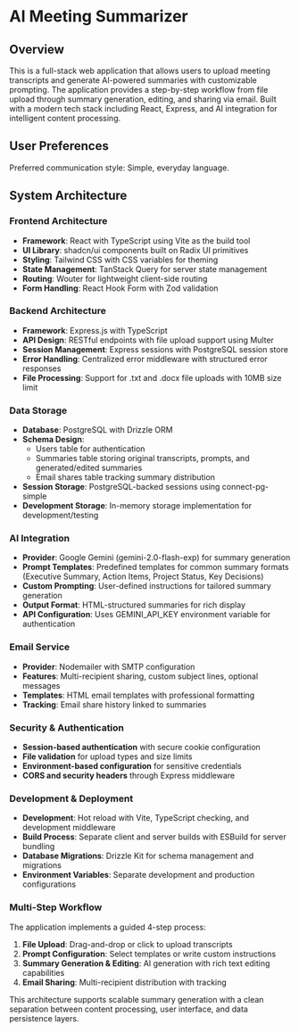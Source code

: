 # AI Meeting Summarizer

## Overview

This is a full-stack web application that allows users to upload meeting transcripts and generate AI-powered summaries with customizable prompting. The application provides a step-by-step workflow from file upload through summary generation, editing, and sharing via email. Built with a modern tech stack including React, Express, and AI integration for intelligent content processing.

## User Preferences

Preferred communication style: Simple, everyday language.

## System Architecture

### Frontend Architecture
- **Framework**: React with TypeScript using Vite as the build tool
- **UI Library**: shadcn/ui components built on Radix UI primitives
- **Styling**: Tailwind CSS with CSS variables for theming
- **State Management**: TanStack Query for server state management
- **Routing**: Wouter for lightweight client-side routing
- **Form Handling**: React Hook Form with Zod validation

### Backend Architecture
- **Framework**: Express.js with TypeScript
- **API Design**: RESTful endpoints with file upload support using Multer
- **Session Management**: Express sessions with PostgreSQL session store
- **Error Handling**: Centralized error middleware with structured error responses
- **File Processing**: Support for .txt and .docx file uploads with 10MB size limit

### Data Storage
- **Database**: PostgreSQL with Drizzle ORM
- **Schema Design**: 
  - Users table for authentication
  - Summaries table storing original transcripts, prompts, and generated/edited summaries
  - Email shares table tracking summary distribution
- **Session Storage**: PostgreSQL-backed sessions using connect-pg-simple
- **Development Storage**: In-memory storage implementation for development/testing

### AI Integration
- **Provider**: Google Gemini (gemini-2.0-flash-exp) for summary generation
- **Prompt Templates**: Predefined templates for common summary formats (Executive Summary, Action Items, Project Status, Key Decisions)
- **Custom Prompting**: User-defined instructions for tailored summary generation
- **Output Format**: HTML-structured summaries for rich display
- **API Configuration**: Uses GEMINI_API_KEY environment variable for authentication

### Email Service
- **Provider**: Nodemailer with SMTP configuration
- **Features**: Multi-recipient sharing, custom subject lines, optional messages
- **Templates**: HTML email templates with professional formatting
- **Tracking**: Email share history linked to summaries

### Security & Authentication
- **Session-based authentication** with secure cookie configuration
- **File validation** for upload types and size limits
- **Environment-based configuration** for sensitive credentials
- **CORS and security headers** through Express middleware

### Development & Deployment
- **Development**: Hot reload with Vite, TypeScript checking, and development middleware
- **Build Process**: Separate client and server builds with ESBuild for server bundling
- **Database Migrations**: Drizzle Kit for schema management and migrations
- **Environment Variables**: Separate development and production configurations

### Multi-Step Workflow
The application implements a guided 4-step process:
1. **File Upload**: Drag-and-drop or click to upload transcripts
2. **Prompt Configuration**: Select templates or write custom instructions
3. **Summary Generation & Editing**: AI generation with rich text editing capabilities
4. **Email Sharing**: Multi-recipient distribution with tracking

This architecture supports scalable summary generation with a clean separation between content processing, user interface, and data persistence layers.